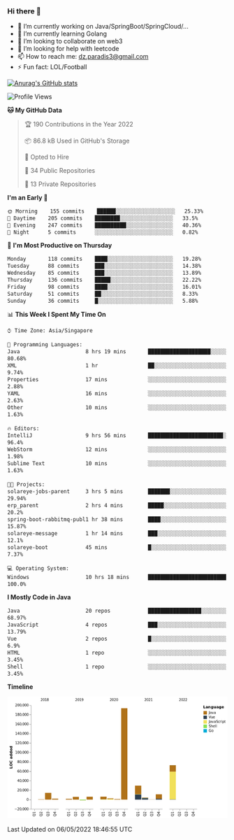 ### Hi there 👋

- 🔭 I’m currently working on Java/SpringBoot/SpringCloud/...
- 🌱 I’m currently learning Golang
- 👯 I’m looking to collaborate on web3
- 🤔 I’m looking for help with leetcode
- 📫 How to reach me: dz.paradis3@gmail.com
- ⚡ Fun fact: LOL/Football

[![Anurag's GitHub stats](https://github-readme-stats.vercel.app/api?username=xiumu2017&show_icons=true&theme=radical)](https://github.com/anuraghazra/github-readme-stats)

<!--
**xiumu2017/xiumu2017** is a ✨ _special_ ✨ repository because its `README.md` (this file) appears on your GitHub profile.

Here are some ideas to get you started:

- 🔭 I’m currently working on ...
- 🌱 I’m currently learning ...
- 👯 I’m looking to collaborate on ...
- 🤔 I’m looking for help with ...
- 💬 Ask me about ...
- 📫 How to reach me: ...
- 😄 Pronouns: ...
- ⚡ Fun fact: ...
-->

<!--START_SECTION:waka-->
![Profile Views](http://img.shields.io/badge/Profile%20Views-0-blue)

**🐱 My GitHub Data** 

> 🏆 190 Contributions in the Year 2022
 > 
> 📦 86.8 kB Used in GitHub's Storage 
 > 
> 💼 Opted to Hire
 > 
> 📜 34 Public Repositories 
 > 
> 🔑 13 Private Repositories  
 > 
**I'm an Early 🐤** 

```text
🌞 Morning    155 commits    ██████░░░░░░░░░░░░░░░░░░░   25.33% 
🌆 Daytime    205 commits    ████████░░░░░░░░░░░░░░░░░   33.5% 
🌃 Evening    247 commits    ██████████░░░░░░░░░░░░░░░   40.36% 
🌙 Night      5 commits      ░░░░░░░░░░░░░░░░░░░░░░░░░   0.82%

```
📅 **I'm Most Productive on Thursday** 

```text
Monday       118 commits    ████░░░░░░░░░░░░░░░░░░░░░   19.28% 
Tuesday      88 commits     ███░░░░░░░░░░░░░░░░░░░░░░   14.38% 
Wednesday    85 commits     ███░░░░░░░░░░░░░░░░░░░░░░   13.89% 
Thursday     136 commits    █████░░░░░░░░░░░░░░░░░░░░   22.22% 
Friday       98 commits     ████░░░░░░░░░░░░░░░░░░░░░   16.01% 
Saturday     51 commits     ██░░░░░░░░░░░░░░░░░░░░░░░   8.33% 
Sunday       36 commits     █░░░░░░░░░░░░░░░░░░░░░░░░   5.88%

```


📊 **This Week I Spent My Time On** 

```text
⌚︎ Time Zone: Asia/Singapore

💬 Programming Languages: 
Java                     8 hrs 19 mins       ████████████████████░░░░░   80.68% 
XML                      1 hr                ██░░░░░░░░░░░░░░░░░░░░░░░   9.74% 
Properties               17 mins             ░░░░░░░░░░░░░░░░░░░░░░░░░   2.88% 
YAML                     16 mins             ░░░░░░░░░░░░░░░░░░░░░░░░░   2.63% 
Other                    10 mins             ░░░░░░░░░░░░░░░░░░░░░░░░░   1.63%

🔥 Editors: 
IntelliJ                 9 hrs 56 mins       ████████████████████████░   96.4% 
WebStorm                 12 mins             ░░░░░░░░░░░░░░░░░░░░░░░░░   1.98% 
Sublime Text             10 mins             ░░░░░░░░░░░░░░░░░░░░░░░░░   1.63%

🐱‍💻 Projects: 
solareye-jobs-parent     3 hrs 5 mins        ███████░░░░░░░░░░░░░░░░░░   29.94% 
erp_parent               2 hrs 4 mins        █████░░░░░░░░░░░░░░░░░░░░   20.2% 
spring-boot-rabbitmq-publ1 hr 38 mins        ████░░░░░░░░░░░░░░░░░░░░░   15.87% 
solareye-message         1 hr 14 mins        ███░░░░░░░░░░░░░░░░░░░░░░   12.1% 
solareye-boot            45 mins             █░░░░░░░░░░░░░░░░░░░░░░░░   7.37%

💻 Operating System: 
Windows                  10 hrs 18 mins      █████████████████████████   100.0%

```

**I Mostly Code in Java** 

```text
Java                     20 repos            █████████████████░░░░░░░░   68.97% 
JavaScript               4 repos             ███░░░░░░░░░░░░░░░░░░░░░░   13.79% 
Vue                      2 repos             █░░░░░░░░░░░░░░░░░░░░░░░░   6.9% 
HTML                     1 repo              ░░░░░░░░░░░░░░░░░░░░░░░░░   3.45% 
Shell                    1 repo              ░░░░░░░░░░░░░░░░░░░░░░░░░   3.45%

```


**Timeline**

![Chart not found](https://raw.githubusercontent.com/xiumu2017/xiumu2017/main/charts/bar_graph.png) 


 Last Updated on 06/05/2022 18:46:55 UTC
<!--END_SECTION:waka-->
